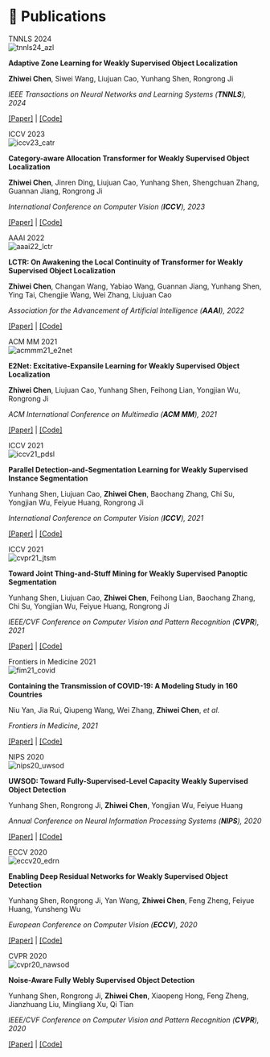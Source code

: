# 📝 Publications

<!-- ******************* paper begin ******************* -->
<div class='paper-box'><div class='paper-box-image'><div><div class="badge">TNNLS 2024</div><img src='images/papers/tnnls24_azl.png' alt="tnnls24_azl"></div></div>
<div class='paper-box-text' markdown="1">

**Adaptive Zone Learning for Weakly Supervised Object Localization**

**Zhiwei Chen**, Siwei Wang, Liujuan Cao, Yunhang Shen, Rongrong Ji

*IEEE Transactions on Neural Networks and Learning Systems (**TNNLS**), 2024*

[[Paper]](https://ieeexplore.ieee.org/document/10547407/) \|
[[Code]](https://github.com/zhiweichen0012/AZL)
</div>
</div>
<!-- ******************* paper end ******************* -->

<!-- ******************* paper begin ******************* -->
<div class='paper-box'><div class='paper-box-image'><div><div class="badge">ICCV 2023</div><img src='images/papers/iccv23_catr.png' alt="iccv23_catr"></div></div>
<div class='paper-box-text' markdown="1">

**Category-aware Allocation Transformer for Weakly Supervised Object Localization**

**Zhiwei Chen**, Jinren Ding, Liujuan Cao, Yunhang Shen, Shengchuan Zhang, Guannan Jiang, Rongrong Ji

*International Conference on Computer Vision (**ICCV**), 2023*

[[Paper]](https://openaccess.thecvf.com/content/ICCV2023/papers/Chen_Category-aware_Allocation_Transformer_for_Weakly_Supervised_Object_Localization_ICCV_2023_paper.pdf) \|
[[Code]](https://github.com/zhiweichen0012/CATR) 

</div>
</div>
<!-- ******************* paper end ******************* -->

<!-- ******************* paper begin ******************* -->
<div class='paper-box'><div class='paper-box-image'><div><div class="badge">AAAI 2022</div><img src='images/papers/aaai22_lctr.png' alt="aaai22_lctr"></div></div>
<div class='paper-box-text' markdown="1">

**LCTR: On Awakening the Local Continuity of Transformer for Weakly Supervised Object Localization**

**Zhiwei Chen**, Changan Wang, Yabiao Wang, Guannan Jiang, Yunhang Shen, Ying Tai, Chengjie Wang, Wei Zhang, Liujuan Cao

*Association for the Advancement of Artificial Intelligence (**AAAI**), 2022*

[[Paper]](https://cdn.aaai.org/ojs/19918/19918-13-23931-1-2-20220628.pdf) \|
[[Code]](https://github.com/zhiweichen0012/LCTR)
</div>
</div>
<!-- ******************* paper end ******************* -->

<!-- ******************* paper begin ******************* -->
<div class='paper-box'><div class='paper-box-image'><div><div class="badge">ACM MM 2021</div><img src='images/papers/acmmm21_e2net.png' alt="acmmm21_e2net"></div></div>
<div class='paper-box-text' markdown="1">

**E2Net: Excitative-Expansile Learning for Weakly Supervised Object Localization**

**Zhiwei Chen**, Liujuan Cao, Yunhang Shen, Feihong Lian, Yongjian Wu, Rongrong Ji

*ACM International Conference on Multimedia (**ACM MM**), 2021*

[[Paper]](https://dl.acm.org/doi/abs/10.1145/3474085.3475211) \|
[[Code]](https://github.com/zhiweichen0012/E2Net)

</div>
</div>
<!-- ******************* paper end ******************* -->

<!-- ******************* paper begin ******************* -->
<div class='paper-box'><div class='paper-box-image'><div><div class="badge">ICCV 2021</div><img src='images/papers/iccv21_pdsl.png' alt="iccv21_pdsl"></div></div>
<div class='paper-box-text' markdown="1">

**Parallel Detection-and-Segmentation Learning for Weakly Supervised Instance Segmentation**

Yunhang Shen, Liujuan Cao, **Zhiwei Chen**, Baochang Zhang, Chi Su, Yongjian Wu, Feiyue Huang, Rongrong Ji

*International Conference on Computer Vision (**ICCV**), 2021*

[[Paper]](https://openaccess.thecvf.com/content/ICCV2021/papers/Shen_Parallel_Detection-and-Segmentation_Learning_for_Weakly_Supervised_Instance_Segmentation_ICCV_2021_paper.pdf) \|
[[Code]](https://github.com/shenyunhang/PDSL)

</div>
</div>
<!-- ******************* paper end ******************* -->

<!-- ******************* paper begin ******************* -->
<div class='paper-box'><div class='paper-box-image'><div><div class="badge">ICCV 2021</div><img src='images/papers/cvpr21_jtsm.png' alt="cvpr21_jtsm"></div></div>
<div class='paper-box-text' markdown="1">

**Toward Joint Thing-and-Stuff Mining for Weakly Supervised Panoptic Segmentation**

Yunhang Shen, Liujuan Cao, **Zhiwei Chen**, Feihong Lian, Baochang Zhang, Chi Su, Yongjian Wu, Feiyue Huang, Rongrong Ji

*IEEE/CVF Conference on Computer Vision and Pattern Recognition (**CVPR**), 2021*

[[Paper]](https://openaccess.thecvf.com/content/CVPR2021/papers/Shen_Toward_Joint_Thing-and-Stuff_Mining_for_Weakly_Supervised_Panoptic_Segmentation_CVPR_2021_paper.pdf) \|
[[Code]](https://github.com/shenyunhang/JTSM)

</div>
</div>
<!-- ******************* paper end ******************* -->

<!-- ******************* paper begin ******************* -->
<div class='paper-box'><div class='paper-box-image'><div><div class="badge">Frontiers in Medicine 2021</div><img src='images/papers/fim21_covid.png' alt="fim21_covid"></div></div>
<div class='paper-box-text' markdown="1">

**Containing the Transmission of COVID-19: A Modeling Study in 160 Countries**

<!-- Niu Yan, Jia Rui, Qiupeng Wang, Wei Zhang, **Zhiwei Chen**, Zeyu Zhao, Shengnan Lin, Yuanzhao Zhu, Yao Wang, Jingwen Xu, Xingchun Liu, Meng Yang, Wei Zheng, Kaixin Chen, Yilan Xia, Lijuan Xu, Rongrong Ji, Taisong Jin, Yong Chen, Benhua Zhao, Yanhua Su, Tie Song, Guoqing Hu, Tianmu Chen -->
Niu Yan, Jia Rui, Qiupeng Wang, Wei Zhang, **Zhiwei Chen**, *et al.*

*Frontiers in Medicine, 2021*

[[Paper]](https://www.ncbi.nlm.nih.gov/pmc/articles/PMC8416347/pdf/fmed-08-701836.pdf) \|
[[Code]](https://github.com/zhiweichen0012/Containing-the-transmission-of-COVID-19)

</div>
</div>
<!-- ******************* paper end ******************* -->

<!-- ******************* paper begin ******************* -->
<div class='paper-box'><div class='paper-box-image'><div><div class="badge">NIPS 2020</div><img src='images/papers/nips20_uwsod.png' alt="nips20_uwsod"></div></div>
<div class='paper-box-text' markdown="1">

**UWSOD: Toward Fully-Supervised-Level Capacity Weakly Supervised Object Detection**

Yunhang Shen, Rongrong Ji, **Zhiwei Chen**, Yongjian Wu, Feiyue Huang

*Annual Conference on Neural Information Processing Systems (**NIPS**), 2020*

[[Paper]](https://papers.nips.cc/paper/2020/file/4e0928de075538c593fbdabb0c5ef2c3-Paper.pdf) \|
[[Code]](https://github.com/shenyunhang/UWSOD)

</div>
</div>
<!-- ******************* paper end ******************* -->

<!-- ******************* paper begin ******************* -->
<div class='paper-box'><div class='paper-box-image'><div><div class="badge">ECCV 2020</div><img src='images/papers/eccv20_edrn.png' alt="eccv20_edrn"></div></div>
<div class='paper-box-text' markdown="1">

**Enabling Deep Residual Networks for Weakly Supervised Object Detection**

Yunhang Shen, Rongrong Ji, Yan Wang, **Zhiwei Chen**, Feng Zheng, Feiyue Huang, Yunsheng Wu

*European Conference on Computer Vision (**ECCV**), 2020*

[[Paper]](https://www.ecva.net/papers/eccv_2020/papers_ECCV/papers/123530120.pdf) \|
[[Code]](https://github.com/shenyunhang/DRN-WSOD)

</div>
</div>
<!-- ******************* paper end ******************* -->

<!-- ******************* paper begin ******************* -->
<div class='paper-box'><div class='paper-box-image'><div><div class="badge">CVPR 2020</div><img src='images/papers/cvpr20_nawsod.png' alt="cvpr20_nawsod"></div></div>
<div class='paper-box-text' markdown="1">

**Noise-Aware Fully Webly Supervised Object Detection**

Yunhang Shen, Rongrong Ji, **Zhiwei Chen**, Xiaopeng Hong, Feng Zheng, Jianzhuang Liu, Mingliang Xu, Qi Tian

*IEEE/CVF Conference on Computer Vision and Pattern Recognition (**CVPR**), 2020*

[[Paper]](https://openaccess.thecvf.com/content_CVPR_2020/papers/Shen_Noise-Aware_Fully_Webly_Supervised_Object_Detection_CVPR_2020_paper.pdf) \|
[[Code]](https://github.com/shenyunhang/NA-fWebSOD)

</div>
</div>
<!-- ******************* paper end ******************* -->